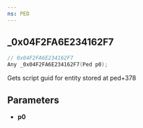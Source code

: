 ```yaml
---
ns: PED
---
```

## _0x04F2FA6E234162F7

```c
// 0x04F2FA6E234162F7
Any _0x04F2FA6E234162F7(Ped p0);
```

Gets script guid for entity stored at ped+378

## Parameters
* **p0**

